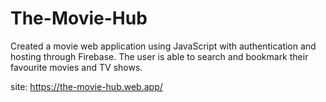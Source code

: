 # The-Movie-Hub
Created a movie web application using JavaScript with authentication and hosting through Firebase. The user is able to search and bookmark their favourite movies and TV shows.

site: https://the-movie-hub.web.app/

